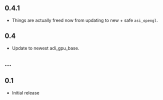 ## 0.4.1
* Things are actually freed now from updating to new + safe `asi_opengl`.

## 0.4
* Update to newest adi_gpu_base.

## ...

## 0.1
* Initial release

